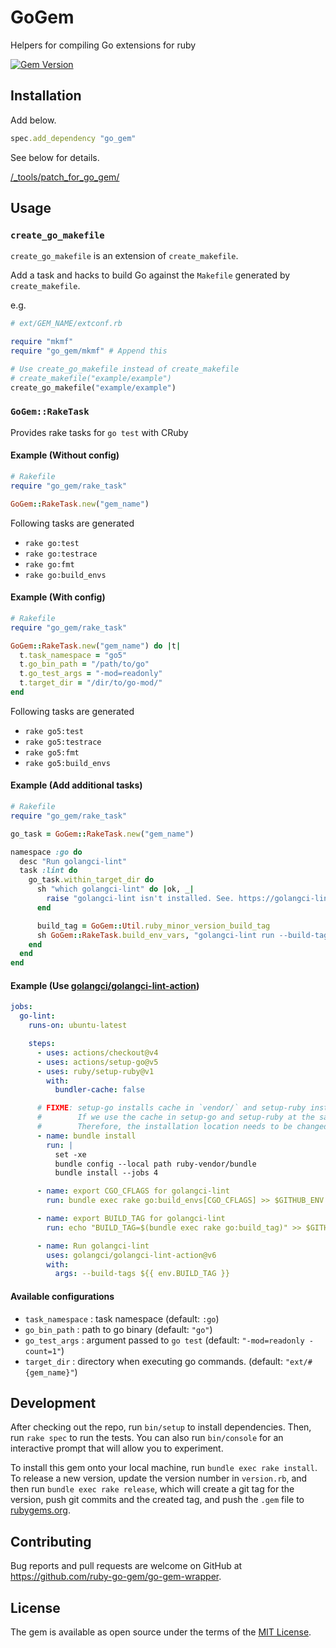 # GoGem
Helpers for compiling Go extensions for ruby

[![Gem Version](https://badge.fury.io/rb/go_gem.svg)](https://badge.fury.io/rb/go_gem)

## Installation
Add below.

```ruby
spec.add_dependency "go_gem"
```

See below for details.

[/_tools/patch_for_go_gem/](/_tools/patch_for_go_gem/)

## Usage
### `create_go_makefile`
`create_go_makefile` is an extension of `create_makefile`.

Add a task and hacks to build Go against the `Makefile` generated by `create_makefile`.

e.g.

```ruby
# ext/GEM_NAME/extconf.rb

require "mkmf"
require "go_gem/mkmf" # Append this

# Use create_go_makefile instead of create_makefile
# create_makefile("example/example")
create_go_makefile("example/example")
```

### `GoGem::RakeTask`
Provides rake tasks for `go test` with CRuby

#### Example (Without config)
```ruby
# Rakefile
require "go_gem/rake_task"

GoGem::RakeTask.new("gem_name")
```

Following tasks are generated

* `rake go:test`
* `rake go:testrace`
* `rake go:fmt`
* `rake go:build_envs`

#### Example (With config)
```ruby
# Rakefile
require "go_gem/rake_task"

GoGem::RakeTask.new("gem_name") do |t|
  t.task_namespace = "go5"
  t.go_bin_path = "/path/to/go"
  t.go_test_args = "-mod=readonly"
  t.target_dir = "/dir/to/go-mod/"
end
```

Following tasks are generated

* `rake go5:test`
* `rake go5:testrace`
* `rake go5:fmt`
* `rake go5:build_envs`

#### Example (Add additional tasks)
```ruby
# Rakefile
require "go_gem/rake_task"

go_task = GoGem::RakeTask.new("gem_name")

namespace :go do
  desc "Run golangci-lint"
  task :lint do
    go_task.within_target_dir do
      sh "which golangci-lint" do |ok, _|
        raise "golangci-lint isn't installed. See. https://golangci-lint.run/welcome/install/" unless ok
      end

      build_tag = GoGem::Util.ruby_minor_version_build_tag
      sh GoGem::RakeTask.build_env_vars, "golangci-lint run --build-tags #{build_tag} --modules-download-mode=readonly"
    end
  end
end
```

#### Example (Use [golangci/golangci-lint-action](https://github.com/golangci/golangci-lint-action))
```yml
jobs:
  go-lint:
    runs-on: ubuntu-latest

    steps:
      - uses: actions/checkout@v4
      - uses: actions/setup-go@v5
      - uses: ruby/setup-ruby@v1
        with:
          bundler-cache: false

      # FIXME: setup-go installs cache in `vendor/` and setup-ruby installs cache in `vendor/bundle/`
      #        If we use the cache in setup-go and setup-ruby at the same time, this doesn't work well because they use the same directory.
      #        Therefore, the installation location needs to be changed from the setup-ruby default.
      - name: bundle install
        run: |
          set -xe
          bundle config --local path ruby-vendor/bundle
          bundle install --jobs 4

      - name: export CGO_CFLAGS for golangci-lint
        run: bundle exec rake go:build_envs[CGO_CFLAGS] >> $GITHUB_ENV

      - name: export BUILD_TAG for golangci-lint
        run: echo "BUILD_TAG=$(bundle exec rake go:build_tag)" >> $GITHUB_ENV

      - name: Run golangci-lint
        uses: golangci/golangci-lint-action@v6
        with:
          args: --build-tags ${{ env.BUILD_TAG }}
```

#### Available configurations
* `task_namespace` : task namespace (default: `:go`)
* `go_bin_path` : path to go binary (default: `"go"`)
* `go_test_args` : argument passed to `go test` (default: `"-mod=readonly -count=1"`)
* `target_dir` : directory when executing go commands. (default: `"ext/#{gem_name}"`)

## Development

After checking out the repo, run `bin/setup` to install dependencies. Then, run `rake spec` to run the tests. You can also run `bin/console` for an interactive prompt that will allow you to experiment.

To install this gem onto your local machine, run `bundle exec rake install`. To release a new version, update the version number in `version.rb`, and then run `bundle exec rake release`, which will create a git tag for the version, push git commits and the created tag, and push the `.gem` file to [rubygems.org](https://rubygems.org).

## Contributing

Bug reports and pull requests are welcome on GitHub at https://github.com/ruby-go-gem/go-gem-wrapper.

## License

The gem is available as open source under the terms of the [MIT License](https://opensource.org/licenses/MIT).
